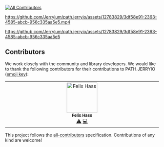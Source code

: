 [![All Contributors](https://img.shields.io/github/all-contributors/Jerrylum/test-only-react-app?color=ee8449&style=flat-square)](#contributors)

https://github.com/Jerrylum/path.jerryio/assets/12783829/3df58e91-2363-4585-abcb-956c335aa5e5.mp4

https://github.com/Jerrylum/path.jerryio/assets/12783829/3df58e91-2363-4585-abcb-956c335aa5e5


## Contributors

We work closely with the community and library developers. We would like to thank the following contributors for their contributions to PATH.JERRYIO ([emoji key](https://allcontributors.org/docs/en/emoji-key)): 

<!-- ALL-CONTRIBUTORS-LIST:START - Do not remove or modify this section -->
<!-- prettier-ignore-start -->
<!-- markdownlint-disable -->
<table>
  <tbody>
    <tr>
      <td align="center" valign="top" width="14.28%"><a href="https://github.com/BattleCh1cken"><img src="https://avatars.githubusercontent.com/u/75806385?v=4?s=100" width="100px;" alt="Felix Hass"/><br /><sub><b>Felix Hass</b></sub></a><br /><a href="https://github.com/Jerrylum/test-only-react-app/commits?author=BattleCh1cken" title="Tests">⚠️</a> <a href="https://github.com/Jerrylum/test-only-react-app/commits?author=BattleCh1cken" title="Code">💻</a></td>
    </tr>
  </tbody>
</table>

<!-- markdownlint-restore -->
<!-- prettier-ignore-end -->

<!-- ALL-CONTRIBUTORS-LIST:END -->

This project follows the [all-contributors](https://allcontributors.org) specification.
Contributions of any kind are welcome!
